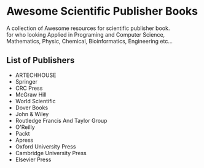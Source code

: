 # Awesome Scientific Publisher Books
A collection of Awesome resources for scientific publisher book.
<br> for who looking Applied in Programing and  Computer Science, Mathematics, Physic, Chemical, Bioinformatics, Engineering etc...
## List of Publishers

- ARTECHHOUSE
- Springer
- CRC Press
- McGraw Hill
- World Scientific
- Dover Books
- John & Wiley
- Routledge Francis And Taylor Group
- O'Reilly
- Packt
- Apress
- Oxford University Press
- Cambridge University Press
- Elsevier Press
